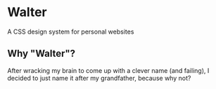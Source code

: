 # Walter
A CSS design system for personal websites


## Why "Walter"?
After wracking my brain to come up with a clever name (and failing), I decided to just name it after my grandfather, because why not?

